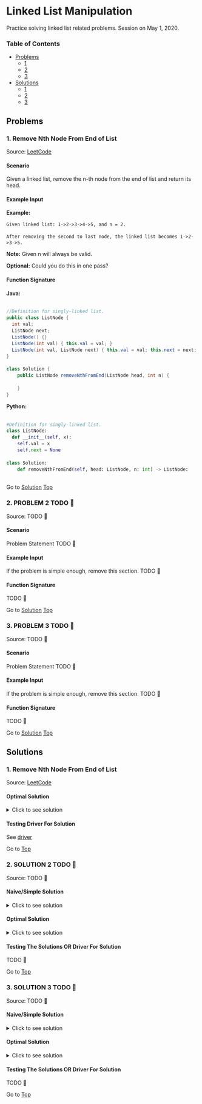<!-- Don't remove -->
<a name="top"/>

# Linked List Manipulation

Practice solving linked list related problems. Session on May 1, 2020.

### Table of Contents

* [Problems](#problems)
  * [1](#p1)
  * [2](#p2)
  * [3](#p3)
* [Solutions](#solutions)
  * [1](#s1)
  * [2](#s2)
  * [3](#s3)

<!-- Don't remove -->
<a name="problems"/>

## Problems

<a name="p1"/>

### 1. Remove Nth Node From End of List

Source: [LeetCode](https://leetcode.com/problems/remove-nth-node-from-end-of-list/)

#### Scenario

Given a linked list, remove the n-th node from the end of list and return its head.

#### Example Input

**Example:**

```
Given linked list: 1->2->3->4->5, and n = 2.

After removing the second to last node, the linked list becomes 1->2->3->5.

```

**Note:** Given n will always be valid.

**Optional:** Could you do this in one pass?

#### Function Signature

**Java:**

```java

//Definition for singly-linked list.
public class ListNode {
  int val;
  ListNode next;
  ListNode() {}
  ListNode(int val) { this.val = val; }
  ListNode(int val, ListNode next) { this.val = val; this.next = next; }
}

class Solution {
    public ListNode removeNthFromEnd(ListNode head, int n) {
        
    }
}

```

**Python:**

```python

#Definition for singly-linked list.
class ListNode:
  def __init__(self, x):
    self.val = x
    self.next = None

class Solution:
    def removeNthFromEnd(self, head: ListNode, n: int) -> ListNode:
        
```
<!-- Don't remove -->
Go to [Solution](#s1)   [Top](#top)

<!-- Don't remove -->
<a name="p2"/>

### 2. PROBLEM 2 TODO :bug:

Source: TODO :bug:

#### Scenario

Problem Statement TODO :bug:

#### Example Input

If the problem is simple enough, remove this section. TODO :bug:

#### Function Signature

TODO :bug:

<!-- Don't remove -->
Go to [Solution](#s2)   [Top](#top)

<!-- Don't remove -->
<a name="p3"/>

### 3. PROBLEM 3 TODO :bug:

Source: TODO :bug:

#### Scenario

Problem Statement TODO :bug:

#### Example Input

If the problem is simple enough, remove this section. TODO :bug:

#### Function Signature

TODO :bug:

<!-- Don't remove -->
Go to [Solution](#s3)   [Top](#top)

<!-- Don't remove -->
<a name="solutions"/>

## Solutions

<!-- Don't remove -->
<a name="s1"/>

### 1. Remove Nth Node From End of List

Source: [LeetCode](https://leetcode.com/problems/remove-nth-node-from-end-of-list/solution/)

#### Optimal Solution

<details>
<summary>Click to see solution</summary>

### One pass algorithm

**Algorithm:**

Instead of using one pointer, we could use two pointers. The first pointer advances the list by n+1 steps from the beginning, while the second pointer starts from the beginning of the list. Now, both pointers are exactly separated by n nodes apart. We maintain this constant gap by advancing both pointers together until the first pointer arrives past the last node. The second pointer will be pointing at the n-th node counting from the last. We relink the next pointer of the node referenced by the second pointer to point to the node's next next node:


![Algorithm ilustration](./remove_node_from_end/example.png)


**Java:**

```java

public ListNode removeNthFromEnd(ListNode head, int n) {
  ListNode dummy = new ListNode(0);
  dummy.next = head;
  ListNode first = dummy;
  ListNode second = dummy;
  // Advances first pointer so that the gap between first and second is n nodes apart
  for (int i = 1; i <= n + 1; i++) {
      first = first.next;
  }
  // Move first to the end, maintaining the gap
  while (first != null) {
      first = first.next;
      second = second.next;
  }
  second.next = second.next.next;
  return dummy.next;
}

```

**Complexity Analysis:**

- Time complexity : O(N).

- The algorithm makes one traversal of the list of N nodes. Therefore time complexity is O(N).

- Space complexity : O(1).

- We only used constant extra space.

</details>

#### Testing Driver For Solution

See [driver](./remove_node_from_end/Driver.java)

<!-- Don't remove -->
Go to [Top](#top)

<!-- Don't remove -->
<a name="s2"/>

### 2. SOLUTION 2 TODO :bug:

Source: TODO :bug:

#### Naive/Simple Solution

<details>
<summary>Click to see solution</summary>

TODO put your solution here :bug:

</details>

#### Optimal Solution

<details>
<summary>Click to see solution</summary>

TODO put your solution here :bug:

</details>

#### Testing The Solutions OR Driver For Solution

TODO :bug:

<!-- Don't remove -->
Go to [Top](#top)

<!-- Don't remove -->
<a name="s3"/>

### 3. SOLUTION 3 TODO :bug:

Source: TODO :bug:

#### Naive/Simple Solution 

<details>
<summary>Click to see solution</summary>

TODO put your solution here :bug:

</details>

#### Optimal Solution

<details>
<summary>Click to see solution</summary>

TODO put your solution here :bug:

</details>

#### Testing The Solutions OR Driver For Solution

TODO :bug:

<!-- Don't remove -->
Go to [Top](#top)
